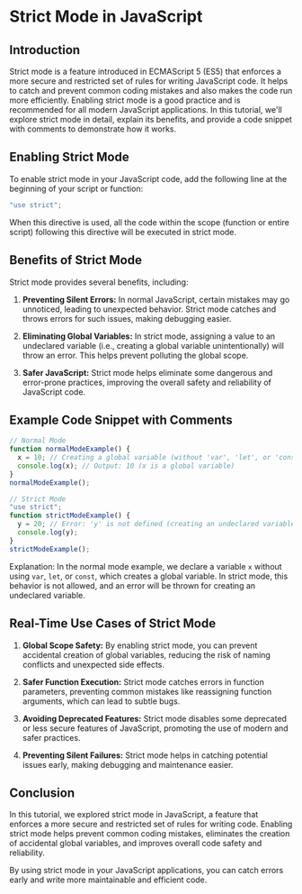 # Strict Mode in JavaScript

## Introduction

Strict mode is a feature introduced in ECMAScript 5 (ES5) that enforces a more secure and restricted set of rules for writing JavaScript code. It helps to catch and prevent common coding mistakes and also makes the code run more efficiently. Enabling strict mode is a good practice and is recommended for all modern JavaScript applications. 
In this tutorial, we'll explore strict mode in detail, explain its benefits, and provide a code snippet with comments to demonstrate how it works.

## Enabling Strict Mode

To enable strict mode in your JavaScript code, add the following line at the beginning of your script or function:

```javascript
"use strict";
```

When this directive is used, all the code within the scope (function or entire script) following this directive will be executed in strict mode.

## Benefits of Strict Mode

Strict mode provides several benefits, including:

1. **Preventing Silent Errors:** In normal JavaScript, certain mistakes may go unnoticed, leading to unexpected behavior. Strict mode catches and throws errors for such issues, making debugging easier.

2. **Eliminating Global Variables:** In strict mode, assigning a value to an undeclared variable (i.e., creating a global variable unintentionally) will throw an error. This helps prevent polluting the global scope.

3. **Safer JavaScript:** Strict mode helps eliminate some dangerous and error-prone practices, improving the overall safety and reliability of JavaScript code.

## Example Code Snippet with Comments

```javascript
// Normal Mode
function normalModeExample() {
  x = 10; // Creating a global variable (without 'var', 'let', or 'const')
  console.log(x); // Output: 10 (x is a global variable)
}
normalModeExample();

// Strict Mode
"use strict";
function strictModeExample() {
  y = 20; // Error: 'y' is not defined (creating an undeclared variable in strict mode)
  console.log(y);
}
strictModeExample();
```

Explanation: In the normal mode example, we declare a variable `x` without using `var`, `let`, or `const`, which creates a global variable. In strict mode, this behavior is not allowed, and an error will be thrown for creating an undeclared variable.

## Real-Time Use Cases of Strict Mode

1. **Global Scope Safety:** By enabling strict mode, you can prevent accidental creation of global variables, reducing the risk of naming conflicts and unexpected side effects.

2. **Safer Function Execution:** Strict mode catches errors in function parameters, preventing common mistakes like reassigning function arguments, which can lead to subtle bugs.

3. **Avoiding Deprecated Features:** Strict mode disables some deprecated or less secure features of JavaScript, promoting the use of modern and safer practices.

4. **Preventing Silent Failures:** Strict mode helps in catching potential issues early, making debugging and maintenance easier.

## Conclusion

In this tutorial, we explored strict mode in JavaScript, a feature that enforces a more secure and restricted set of rules for writing code. Enabling strict mode helps prevent common coding mistakes, eliminates the creation of accidental global variables, and improves overall code safety and reliability. 

By using strict mode in your JavaScript applications, you can catch errors early and write more maintainable and efficient code.